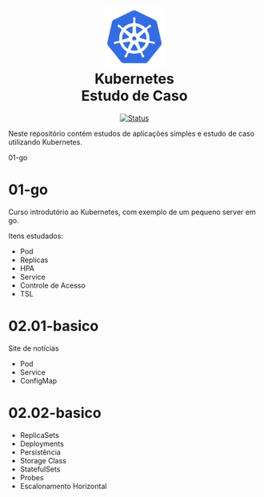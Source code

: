 <h1 align="center">
  <img src="image/k8s-logo.png" alt="Kubernetes" width=120px height=120px >
  <br>
  Kubernetes<br>
  Estudo de Caso
</h1>

<div align="center">

<!-- [![Status](https://img.shields.io/badge/version-1.0-blue)]() -->
[![Status](https://img.shields.io/badge/status-active-success.svg)]()

</div>

Neste repositório contém estudos de aplicações simples e estudo de caso utilizando Kubernetes.

01-go

# 01-go
Curso introdutório ao Kubernetes, com exemplo de um pequeno server em go.

Itens estudados:
* Pod
* Replicas 
* HPA
* Service
* Controle de Acesso
* TSL

# 02.01-basico
Site de notícias
* Pod 
* Service
* ConfigMap

# 02.02-basico
* ReplicaSets
* Deployments
* Persistência
* Storage Class
* StatefulSets
* Probes
* Escalonamento Horizontal
